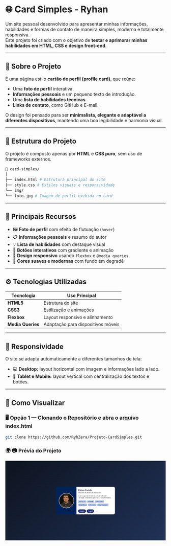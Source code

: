 # 🌐 Card Simples - Ryhan

Um site pessoal desenvolvido para apresentar minhas informações, habilidades e formas de contato de maneira simples, moderna e totalmente responsiva.  
Este projeto foi criado com o objetivo de **testar e aprimorar minhas habilidades em HTML, CSS e design front-end**.

---

## 🧠 Sobre o Projeto

É uma página estilo **cartão de perfil (profile card)**, que reúne:
- Uma **foto de perfil** interativa.
- **Informações pessoais** e um pequeno texto de introdução.
- Uma **lista de habilidades técnicas**.
- **Links de contato**, como GitHub e E-mail.

O design foi pensado para ser **minimalista, elegante e adaptável a diferentes dispositivos**, mantendo uma boa legibilidade e harmonia visual.

---

## 🧩 Estrutura do Projeto

O projeto é composto apenas por **HTML** e **CSS puro**, sem uso de frameworks externos.
```bash
📁 card-simples/
│
├── index.html # Estrutura principal do site
├── style.css # Estilos visuais e responsividade
└── img/
└── foto.jpg # Imagem de perfil exibida no card
```


---

## 🎨 Principais Recursos

- 🖼️ **Foto de perfil** com efeito de flutuação (`hover`)
- 📋 **Informações pessoais** e resumo do autor
- 💡 **Lista de habilidades** com destaque visual
- 🔗 **Botões interativos** com gradiente e animação
- 📱 **Design responsivo** usando `flexbox` e `@media queries`
- 🌈 **Cores suaves e modernas** com fundo em degradê

---

## ⚙️ Tecnologias Utilizadas

| Tecnologia | Uso Principal |
|-------------|----------------|
| **HTML5** | Estrutura do site |
| **CSS3** | Estilização e animações |
| **Flexbox** | Layout responsivo e alinhamento |
| **Media Queries** | Adaptação para dispositivos móveis |

---

## 📱 Responsividade

O site se adapta automaticamente a diferentes tamanhos de tela:
- 💻 **Desktop:** layout horizontal com imagem e informações lado a lado.  
- 📱 **Tablet e Mobile:** layout vertical com centralização dos textos e botões.

---

## 🚀 Como Visualizar

### 🖥️ Opção 1 — Clonando o Repositório e abra o arquivo **index.html**
```bash
git clone https://github.com/RyhZera/Projeto-CardSimples.git
```

### 🌍 📷 Prévia do Projeto
![Prévia do projeto](img/previa.png)

